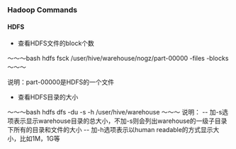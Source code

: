 ### Hadoop Commands

#### HDFS

- 查看HDFS文件的block个数

～～～bash
 hdfs fsck /user/hive/warehouse/nogz/part-00000 -files -blocks
～～～

说明：part-00000是HDFS的一个文件

- 查看HDFS目录的大小

～～～bash
hdfs dfs -du -s -h /user/hive/warehouse
～～～
说明：
-- 加-s选项表示显示warehouse目录的总大小，不加-s则会列出warehouse的一级子目录下所有的目录和文件的大小
-- 加-h选项表示以human readable的方式显示大小，比如1M，1G等
